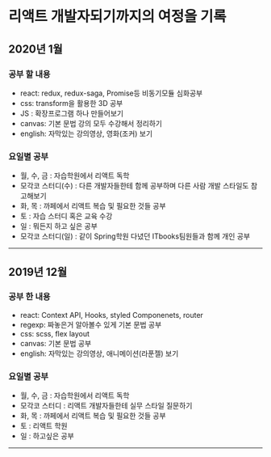 # 리액트 개발자되기까지의 여정을 기록

## 2020년 1월

### 공부 할 내용
- react: redux, redux-saga, Promise등 비동기모듈 심화공부
- css: transform을 활용한 3D 공부
- JS : 확장프로그램 하나 만들어보기
- canvas: 기본 문법 강의 모두 수강해서 정리하기
- english: 자막있는 강의영상, 영화(조커) 보기

### 요일별 공부
- 월, 수, 금 : 자습학원에서 리액트 독학
- 모각코 스터디(수) : 다른 개발자들한테 함께 공부하며 다른 사람 개발 스타일도 참고해보기 
- 화, 목 : 까페에서 리액트 복습 및 필요한 것들 공부
- 토 : 자습 스터디 혹은 교육 수강
- 일 : 뭐든지 하고 싶은 공부
- 모각코 스터디(일) : 같이 Spring학원 다녔던 ITbooks팀원들과 함께 개인 공부

<hr>

## 2019년 12월

### 공부 한 내용
- react: Context API, Hooks, styled Componenets, router
- regexp: 짜놓은거 알아볼수 있게 기본 문법 공부
- css: scss, flex layout
- canvas: 기본 문법 공부
- english: 자막있는 강의영상, 애니메이션(라푼젤) 보기

### 요일별 공부
- 월, 수, 금 : 자습학원에서 리액트 독학
- 모각코 스터디 : 리액트 개발자들한테 실무 스타일 질문하기 
- 화, 목 : 까페에서 리액트 복습 및 필요한 것들 공부
- 토 : 리액트 학원
- 일 : 하고싶은 공부

<hr>
